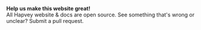 **Help us make this website great!**
<br> All Hapvey website & docs are open source. See something that's wrong or unclear? Submit a pull request.
